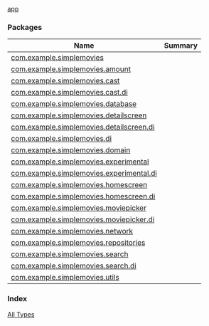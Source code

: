 [app](./index.md)

### Packages

| Name | Summary |
|---|---|
| [com.example.simplemovies](com.example.simplemovies/index.md) |  |
| [com.example.simplemovies.amount](com.example.simplemovies.amount/index.md) |  |
| [com.example.simplemovies.cast](com.example.simplemovies.cast/index.md) |  |
| [com.example.simplemovies.cast.di](com.example.simplemovies.cast.di/index.md) |  |
| [com.example.simplemovies.database](com.example.simplemovies.database/index.md) |  |
| [com.example.simplemovies.detailscreen](com.example.simplemovies.detailscreen/index.md) |  |
| [com.example.simplemovies.detailscreen.di](com.example.simplemovies.detailscreen.di/index.md) |  |
| [com.example.simplemovies.di](com.example.simplemovies.di/index.md) |  |
| [com.example.simplemovies.domain](com.example.simplemovies.domain/index.md) |  |
| [com.example.simplemovies.experimental](com.example.simplemovies.experimental/index.md) |  |
| [com.example.simplemovies.experimental.di](com.example.simplemovies.experimental.di/index.md) |  |
| [com.example.simplemovies.homescreen](com.example.simplemovies.homescreen/index.md) |  |
| [com.example.simplemovies.homescreen.di](com.example.simplemovies.homescreen.di/index.md) |  |
| [com.example.simplemovies.moviepicker](com.example.simplemovies.moviepicker/index.md) |  |
| [com.example.simplemovies.moviepicker.di](com.example.simplemovies.moviepicker.di/index.md) |  |
| [com.example.simplemovies.network](com.example.simplemovies.network/index.md) |  |
| [com.example.simplemovies.repositories](com.example.simplemovies.repositories/index.md) |  |
| [com.example.simplemovies.search](com.example.simplemovies.search/index.md) |  |
| [com.example.simplemovies.search.di](com.example.simplemovies.search.di/index.md) |  |
| [com.example.simplemovies.utils](com.example.simplemovies.utils/index.md) |  |

### Index

[All Types](alltypes/index.md)
